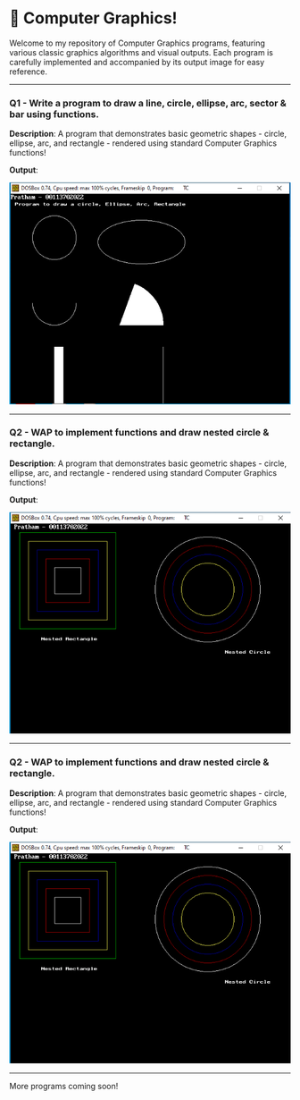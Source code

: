 # 🎨 Computer Graphics!

Welcome to my repository of Computer Graphics programs, featuring various classic graphics algorithms and visual outputs. Each program is carefully implemented and accompanied by its output image for easy reference.

---

### Q1 - Write a program to draw a line, circle, ellipse, arc, sector & bar using functions.

**Description**:  A program that demonstrates basic geometric shapes - circle, ellipse, arc, and rectangle - rendered using standard Computer Graphics functions!

**Output**:

![Output - Q1](01%20Output.png)

---

### Q2 - WAP to implement functions and draw nested circle & rectangle.

**Description**:  A program that demonstrates basic geometric shapes - circle, ellipse, arc, and rectangle - rendered using standard Computer Graphics functions!

**Output**:

![Output - Q1](02%20Output.png)

---

### Q2 - WAP to implement functions and draw nested circle & rectangle.

**Description**:  A program that demonstrates basic geometric shapes - circle, ellipse, arc, and rectangle - rendered using standard Computer Graphics functions!

**Output**:

![Output - Q1](02%20Output.png)

---

More programs coming soon!
